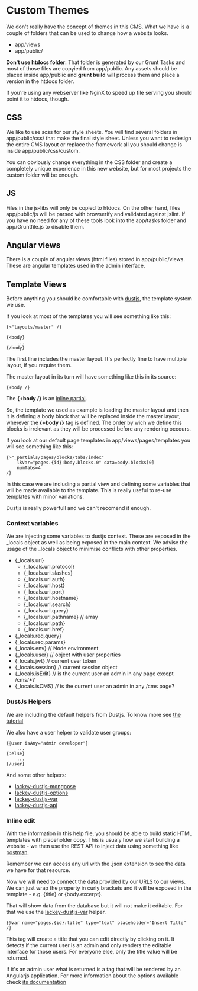 # Custom Themes

We don't really have the concept of themes in this CMS. What we have is a couple of folders that can be used to change how a website looks.
- app/views 
- app/public/

**Don't use htdocs folder**.
That folder is generated by our Grunt Tasks and most of those files are copyied from app/public. Any assets should be placed inside app/public and **grunt build** will process them and place a version in the htdocs folder.

If you're using any webserver like NginX to speed up file serving you should point it to htdocs, though.

## CSS
We like to use scss for our style sheets. You will find several folders in app/public/css/ that make the final style sheet. Unless you want to redesign the entire CMS layout or replace the framework all you should change is inside app/public/css/custom.

You can obviously change everything in the CSS folder and create a completely unique experience in this new website, but for most projects the custom folder will be enough.

## JS
Files in the js-libs will only be copied to htdocs. On the other hand, files app/public/js will be parsed with browserify and validated against jslint. If you have no need for any of these tools look into the app/tasks folder and app/Gruntfile.js to disable them.

## Angular views
There is a couple of angular views (html files) stored in app/public/views. These are angular templates used in the admin interface.

## Template Views
Before anything you should be comfortable with [dustjs](http://www.dustjs.com/), the template system we use.

If you look at most of the templates you will see something like this:

```
{>"layouts/master" /}

{<body}
	...
{/body}
```

The first line includes the master layout. It's perfectly fine to have multiple layout, if you require them.  

The master layout in its turn will have something like this in its source:
```
{+body /}
```

The **{+body /}** is an [inline partial](http://www.dustjs.com/guides/blocks/). 

So, the template we used as example is loading the master layout and then it is defining a body block that will be replaced inside the master layout, wherever the  **{+body /}** tag is defined. The order by wich we define this blocks is irrelevant as they will be processed before any rendering occours.

If you look at our default page templates in app/views/pages/templates you will see something like this:

```
{>"_partials/pages/blocks/tabs/index" 
	lkVar="pages.{id}:body.blocks.0" data=body.blocks[0] 
	numTabs=4
/}
```
In this case we are including a partial view and defining some variables that will be made available to the template. This is really useful to re-use templates with minor variations.

Dustjs is really powerfull and we can't recomend it enough.

### Context variables

We are injecting some variables to dustjs context. These are exposed in the _locals object as well as being exposed in the main context. We advise the usage of the _locals object to minimise conflicts with other properties.

- {_locals.url}
	- {_locals.url.protocol}
	- {_locals.url.slashes}
	- {_locals.url.auth}
	- {_locals.url.host}
	- {_locals.url.port}
	- {_locals.url.hostname}
	- {_locals.url.search}
	- {_locals.url.query}
	- {_locals.url.pathname} // array
	- {_locals.url.path}
	- {_locals.url.href}
- {_locals.req.query}
- {_locals.req.params}
- {_locals.env} // Node environment
- {_locals.user} // object with user properties
- {_locals.jwt} // current user token
- {_locals.session} // current session object
- {_locals.isEdit} // is the current user an admin in any page except /cms/*?
- {_locals.isCMS} // is the current user an admin in any /cms page?

### DustJs Helpers
We are including the default helpers from Dustjs. To know more see [the tutorial](http://www.dustjs.com/guides/dust-helpers/)

We also have a user helper to validate user groups:

```
{@user isAny="admin developer"}
    ...
{:else}
    ...
{/user}
```

And some other helpers:

- [lackey-dustjs-mongoose](https://www.npmjs.com/package/lackey-dustjs-mongoose)
- [lackey-dustjs-options](https://www.npmjs.com/package/lackey-dustjs-options)
- [lackey-dustjs-var](https://www.npmjs.com/package/lackey-dustjs-var)
- [lackey-dustjs-api](https://www.npmjs.com/package/lackey-dustjs-api)

### Inline edit
With the information in this help file, you should be able to build static HTML templates with placeholder copy. This is usualy how we start building a website - we then use the REST API to inject data using something like [postman](https://www.getpostman.com/). 

Remember we can access any url with the .json extension to see the data we have for that resource. 

Now we will need to connect the data provided by our URLS to our views. We can just wrap the property in curly brackets and it will be exposed in the template - e.g. {title} or {body.excerpt}. 

That will show data from the database but it will not make it editable. For that we use the [lackey-dustjs-var](https://www.npmjs.com/package/lackey-dustjs-var) helper.

```
{@var name="pages.{id}:title" type="text" placeholder="Insert Title" /}
```
This tag will create a title that you can edit directly by clicking on it. It detects if the current user is an admin and only renders the editable interface for those users. For everyone else, only the title value will be returned.

If it's an admin user what is returned is a tag that will be rendered by an Angularjs application. For more information about the options available check [its documentation](https://www.npmjs.com/package/lackey-inline-edit)